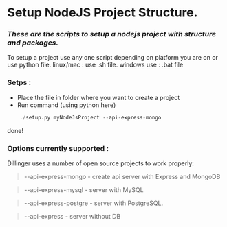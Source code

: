 # Setup NodeJS Project Structure.
### _These are the scripts to setup a nodejs project with structure and packages._

To setup a project use any one script depending on platform you are on or use python file.
linux/mac : use .sh file.
windows use : .bat file

### Setps : 

- Place the file in folder where you want to create a project
- Run command (using python here)
``` python 
    ./setup.py myNodeJsProject --api-express-mongo 
``` 
done!

### Options currently supported : 

Dillinger uses a number of open source projects to work properly:

>   --api-express-mongo - create api server with Express and MongoDB

> --api-express-mysql - server with MySQL

> --api-express-postgre - server with PostgreSQL.

> --api-express - server without DB


